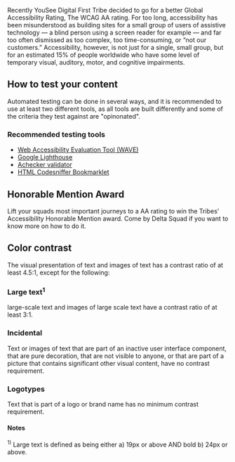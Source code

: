 Recently YouSee Digital First Tribe decided to go for a better Global Accessibility Rating, The WCAG AA rating. For too long, accessibility has been misunderstood as building sites for a small group of users of assistive technology — a blind person using a screen reader for example — and far too often dismissed as too complex, too time-consuming, or “not our customers.” Accessibility, however, is not just for a single, small group, but for an estimated 15% of people worldwide who have some level of temporary visual, auditory, motor, and cognitive impairments.

## How to test your content
Automated testing can be done in several ways, and it is recommended to use at least two different tools, as all tools are built differently and some of the criteria they test against are "opinonated".

### Recommended testing tools
- [Web Accessibility Evaluation Tool (WAVE)](https://wave.webaim.org/)
- [Google Lighthouse](https://developers.google.com/web/tools/lighthouse/)
- [Achecker validator](https://achecker.ca/checker/index.php)
- [HTML Codesniffer Bookmarklet](https://squizlabs.github.io/HTML_CodeSniffer/)

## Honorable Mention Award
Lift your squads most important journeys to a AA rating to win the Tribes' Accessibility Honorable Mention award. Come by Delta Squad if you want to know more on how to do it.

## Color contrast
The visual presentation of text and images of text has a contrast ratio of at least 4.5:1, except for the following:

### Large text<sup>1</sup>
large-scale text and images of large scale text have a contrast ratio of at least 3:1.

### Incidental
Text or images of text that are part of an inactive user interface component, that are pure decoration, that are not visible to anyone, or that are part of a picture that contains significant other visual content, have no contrast requirement.

### Logotypes
Text that is part of a logo or brand name has no minimum contrast requirement.

#### Notes
<sup>1)</sup> Large text is defined as being either a) 19px or above AND bold b) 24px or above.

